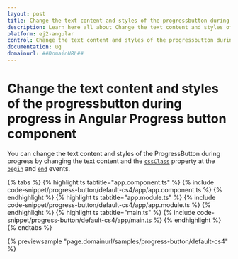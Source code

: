 ```yaml
---
layout: post
title: Change the text content and styles of the progressbutton during progress in Angular Progress button component | Syncfusion
description: Learn here all about Change the text content and styles of the progressbutton during progress in Syncfusion Angular Progress button component of Syncfusion Essential JS 2 and more.
platform: ej2-angular
control: Change the text content and styles of the progressbutton during progress 
documentation: ug
domainurl: ##DomainURL##
---
```


# Change the text content and styles of the progressbutton during progress in Angular Progress button component

You can change the text content and styles of the ProgressButton during progress by changing the text content and the  [`cssClass`](https://ej2.syncfusion.com/angular/documentation/api/progress-button#cssClass) property at the [`begin`](https://ej2.syncfusion.com/angular/documentation/api/progress-button#begin) and [`end`](https://ej2.syncfusion.com/angular/documentation/api/progress-button#end) events.

{% tabs %}
{% highlight ts tabtitle="app.component.ts" %}
{% include code-snippet/progress-button/default-cs4/app/app.component.ts %}
{% endhighlight %}
{% highlight ts tabtitle="app.module.ts" %}
{% include code-snippet/progress-button/default-cs4/app/app.module.ts %}
{% endhighlight %}
{% highlight ts tabtitle="main.ts" %}
{% include code-snippet/progress-button/default-cs4/app/main.ts %}
{% endhighlight %}
{% endtabs %}
  
{% previewsample "page.domainurl/samples/progress-button/default-cs4" %}